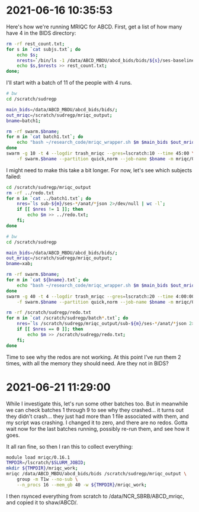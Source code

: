 # 2021-06-16 10:35:53

Here's how we're running MRIQC for ABCD. First, get a list of how many have 4 in
the BIDS directory:

```bash
rm -rf rest_count.txt;
for s in `cat subjs.txt`; do
    echo $s;
    nrests=`/bin/ls -1 /data/ABCD_MBDU/abcd_bids/bids/${s}/ses-baselineYear1Arm1/func/*rest*gz | wc -l`;
    echo $s,$nrests >> rest_count.txt;
done;
```

I'll start with a batch of 11 of the people with 4 runs.

```bash
# bw
cd /scratch/sudregp

main_bids=/data/ABCD_MBDU/abcd_bids/bids/;
out_mriqc=/scratch/sudregp/mriqc_output;
bname=batch1;

rm -rf swarm.$bname; 
for m in `cat batch1.txt`; do
    echo "bash ~/research_code/mriqc_wrapper.sh $m $main_bids $out_mriqc " >> swarm.$bname;
done
swarm -g 10 -t 4 --logdir trash_mriqc --gres=lscratch:10 --time 45:00 \
    -f swarm.$bname --partition quick,norm --job-name $bname -m mriqc/0.16.1
```

I might need to make this take a bit longer. For now, let's see which subjects
failed:

```bash
cd /scratch/sudregp/mriqc_output
rm -rf ../redo.txt
for m in `cat ../batch1.txt`; do
    nres=`ls sub-${m}/ses-*/anat/*json 2>/dev/null | wc -l`;
    if [[ $nres != 1 ]]; then
        echo $m >> ../redo.txt;
    fi;
done
```

```bash
# bw
cd /scratch/sudregp

main_bids=/data/ABCD_MBDU/abcd_bids/bids/;
out_mriqc=/scratch/sudregp/mriqc_output;
bname=xab;

rm -rf swarm.$bname; 
for m in `cat ${bname}.txt`; do
    echo "bash ~/research_code/mriqc_wrapper.sh $m $main_bids $out_mriqc " >> swarm.$bname;
done
swarm -g 40 -t 4 --logdir trash_mriqc --gres=lscratch:20 --time 4:00:00 \
    -f swarm.$bname --partition quick,norm --job-name $bname -m mriqc/0.16.1
```

```bash
rm -rf /scratch/sudregp/redo.txt
for m in `cat /scratch/sudregp/batch*.txt`; do
    nres=`ls /scratch/sudregp/mriqc_output/sub-${m}/ses-*/anat/*json 2>/dev/null | wc -l`;
    if [[ $nres == 0 ]]; then
        echo $m >> /scratch/sudregp/redo.txt;
    fi;
done
```

Time to see why the redos are not working. At this point I've run them 2 times,
with all the memory they should need. Are they not in BIDS?


# 2021-06-21 11:29:00

While I investigate this, let's run some other batches too. But in meanwhile we
can check batches 1 through 9 to see why they crashed... it turns out they
didn't crash... they just had more than 1 file associated with them, and my
script was crashing. I changed it to zero, and there are no redos. Gotta wait
now for the last batches running, possibly re-run them, and see how it goes.

It all ran fine, so then I ran this to collect everything:

```bash
module load mriqc/0.16.1
TMPDIR=/lscratch/$SLURM_JOBID;
mkdir ${TMPDIR}/mriqc_work;
mriqc /data/ABCD_MBDU/abcd_bids/bids /scratch/sudregp/mriqc_output \
    group -m T1w --no-sub \
    --n_procs 16 --mem_gb 40 -w ${TMPDIR}/mriqc_work;
```

I then rsynced everything from scratch to /data/NCR_SBRB/ABCD_mriqc, and copied
it to shaw/ABCD/.
